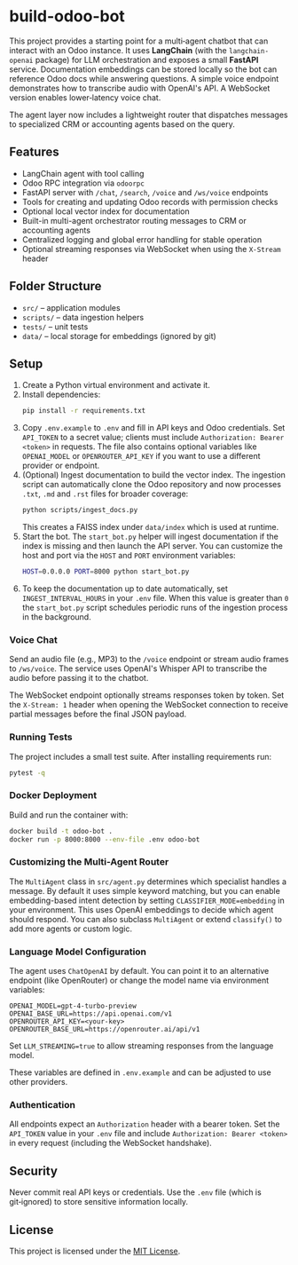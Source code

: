 # build-odoo-bot

This project provides a starting point for a multi‑agent chatbot that can interact with an Odoo instance. It uses **LangChain** (with the `langchain-openai` package) for LLM orchestration and exposes a small **FastAPI** service. Documentation embeddings can be stored locally so the bot can reference Odoo docs while answering questions. A simple voice endpoint demonstrates how to transcribe audio with OpenAI's API. A WebSocket version enables lower‑latency voice chat.

The agent layer now includes a lightweight router that dispatches messages to specialized CRM or accounting agents based on the query.

## Features
- LangChain agent with tool calling
- Odoo RPC integration via `odoorpc`
- FastAPI server with `/chat`, `/search`, `/voice` and `/ws/voice` endpoints
- Tools for creating and updating Odoo records with permission checks
- Optional local vector index for documentation
- Built-in multi-agent orchestrator routing messages to CRM or accounting agents
- Centralized logging and global error handling for stable operation
- Optional streaming responses via WebSocket when using the `X-Stream` header

## Folder Structure
- `src/` – application modules
- `scripts/` – data ingestion helpers
- `tests/` – unit tests
- `data/` – local storage for embeddings (ignored by git)

## Setup
1. Create a Python virtual environment and activate it.
2. Install dependencies:
   ```bash
   pip install -r requirements.txt
   ```
3. Copy `.env.example` to `.env` and fill in API keys and Odoo credentials.
   Set `API_TOKEN` to a secret value; clients must include
   `Authorization: Bearer <token>` in requests. The file also contains optional
   variables like `OPENAI_MODEL` or `OPENROUTER_API_KEY` if you want to use a
   different provider or endpoint.
4. (Optional) Ingest documentation to build the vector index. The ingestion script
   can automatically clone the Odoo repository and now processes ``.txt``, ``.md``
   and ``.rst`` files for broader coverage:
   ```bash
   python scripts/ingest_docs.py
   ```
   This creates a FAISS index under `data/index` which is used at runtime.
5. Start the bot. The `start_bot.py` helper will ingest documentation if the index is missing and then launch the API server. You can customize the host and port via the `HOST` and `PORT` environment variables:
   ```bash
   HOST=0.0.0.0 PORT=8000 python start_bot.py
   ```
6. To keep the documentation up to date automatically, set `INGEST_INTERVAL_HOURS`
   in your `.env` file. When this value is greater than ``0`` the `start_bot.py`
   script schedules periodic runs of the ingestion process in the background.

### Voice Chat
Send an audio file (e.g., MP3) to the `/voice` endpoint or stream audio frames
to `/ws/voice`. The service uses OpenAI's Whisper API to transcribe the audio
before passing it to the chatbot.

The WebSocket endpoint optionally streams responses token by token. Set the
`X-Stream: 1` header when opening the WebSocket connection to receive partial
messages before the final JSON payload.

### Running Tests
The project includes a small test suite. After installing requirements run:
```bash
pytest -q
```

### Docker Deployment
Build and run the container with:
```bash
docker build -t odoo-bot .
docker run -p 8000:8000 --env-file .env odoo-bot
```

### Customizing the Multi-Agent Router
The `MultiAgent` class in `src/agent.py` determines which specialist handles a
message. By default it uses simple keyword matching, but you can enable
embedding-based intent detection by setting `CLASSIFIER_MODE=embedding` in your
environment. This uses OpenAI embeddings to decide which agent should respond.
You can also subclass `MultiAgent` or extend `classify()` to add more agents or
custom logic.

### Language Model Configuration
The agent uses `ChatOpenAI` by default. You can point it to an alternative
endpoint (like OpenRouter) or change the model name via environment variables:

```
OPENAI_MODEL=gpt-4-turbo-preview
OPENAI_BASE_URL=https://api.openai.com/v1
OPENROUTER_API_KEY=<your-key>
OPENROUTER_BASE_URL=https://openrouter.ai/api/v1
```

Set `LLM_STREAMING=true` to allow streaming responses from the language model.

These variables are defined in `.env.example` and can be adjusted to use other
providers.

### Authentication
All endpoints expect an `Authorization` header with a bearer token. Set the
`API_TOKEN` value in your `.env` file and include `Authorization: Bearer <token>`
in every request (including the WebSocket handshake).

## Security
Never commit real API keys or credentials. Use the `.env` file (which is git‑ignored) to store sensitive information locally.

## License
This project is licensed under the [MIT License](LICENSE).
